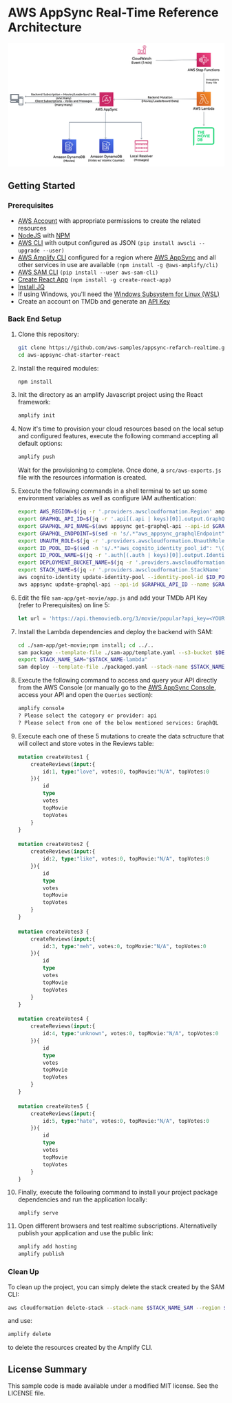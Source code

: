 # AWS AppSync Real-Time Reference Architecture

![Overview](/media/realtime-refarch.png)

## Getting Started

### Prerequisites

- [AWS Account](https://aws.amazon.com/mobile/details) with appropriate permissions to create the related resources
- [NodeJS](https://nodejs.org/en/download/) with [NPM](https://docs.npmjs.com/getting-started/installing-node)
- [AWS CLI](http://docs.aws.amazon.com/cli/latest/userguide/installing.html) with output configured as JSON `(pip install awscli --upgrade --user)`
- [AWS Amplify CLI](https://github.com/aws-amplify/amplify-cli) configured for a region where [AWS AppSync](https://docs.aws.amazon.com/general/latest/gr/rande.html) and all other services in use are available `(npm install -g @aws-amplify/cli)`
- [AWS SAM CLI](https://github.com/awslabs/aws-sam-cli) `(pip install --user aws-sam-cli)`
- [Create React App](https://github.com/facebook/create-react-app) `(npm install -g create-react-app)`
- [Install JQ](https://stedolan.github.io/jq/)
- If using Windows, you'll need the [Windows Subsystem for Linux (WSL)](https://docs.microsoft.com/en-us/windows/wsl/install-win10)
- Create an account on TMDb and generate an [API Key](https://developers.themoviedb.org/3/getting-started/introduction)

### Back End Setup

1. Clone this repository:

    ```bash
    git clone https://github.com/aws-samples/appsync-refarch-realtime.git
    cd aws-appsync-chat-starter-react
    ```

2. Install the required modules:

    ```bash
    npm install
    ```

3. Init the directory as an amplify Javascript project using the React framework:
   
    ```bash
    amplify init
    ```

4. Now it's time to provision your cloud resources based on the local setup and configured features, execute the following command accepting all default options:

   ```bash
   amplify push
   ```

   Wait for the provisioning to complete. Once done, a `src/aws-exports.js` file with the resources information is created.

5. Execute the following commands in a shell terminal to set up some environment variables as well as configure IAM authentication:

    ```bash
    export AWS_REGION=$(jq -r '.providers.awscloudformation.Region' amplify/#current-cloud-backend/amplify-meta.json)
    export GRAPHQL_API_ID=$(jq -r '.api[(.api | keys)[0]].output.GraphQLAPIIdOutput' ./amplify/#current-cloud-backend/amplify-meta.json)
    export GRAPHQL_API_NAME=$(aws appsync get-graphql-api --api-id $GRAPHQL_API_ID --region $AWS_REGION | jq -r '.graphqlApi.name')
    export GRAPHQL_ENDPOINT=$(sed -n 's/.*"aws_appsync_graphqlEndpoint": "\(.*\)".*/\1/p' src/aws-exports.js)
    export UNAUTH_ROLE=$(jq -r '.providers.awscloudformation.UnauthRoleName' amplify/#current-cloud-backend/amplify-meta.json)
    export ID_POOL_ID=$(sed -n 's/.*"aws_cognito_identity_pool_id": "\(.*\)".*/\1/p' src/aws-exports.js)
    export ID_POOL_NAME=$(jq -r '.auth[(.auth | keys)[0]].output.IdentityPoolName' ./amplify/#current-cloud-backend/amplify-meta.json)
    export DEPLOYMENT_BUCKET_NAME=$(jq -r '.providers.awscloudformation.DeploymentBucketName' ./amplify/#current-cloud-backend/amplify-meta.json)
    export STACK_NAME=$(jq -r '.providers.awscloudformation.StackName' ./amplify/#current-cloud-backend/amplify-meta.json)
    aws cognito-identity update-identity-pool --identity-pool-id $ID_POOL_ID --identity-pool-name $ID_POOL_NAME --allow-unauthenticated-identities  --region $AWS_REGION
    aws appsync update-graphql-api --api-id $GRAPHQL_API_ID --name $GRAPHQL_API_NAME --authentication-type AWS_IAM --region $AWS_REGION
    ```

6. Edit the file  `sam-app/get-movie/app.js` and add your TMDb API Key (refer to Prerequisites) on line 5:

    ```javascript
    let url = 'https://api.themoviedb.org/3/movie/popular?api_key=<YOUR API KEY HERE>&language=en-US&page=';
    ```

7. Install the Lambda dependencies and deploy the backend with SAM:
    ```bash
   cd ./sam-app/get-movie;npm install; cd ../..
   sam package --template-file ./sam-app/template.yaml --s3-bucket $DEPLOYMENT_BUCKET_NAME --output-template-file packaged.yaml --region $AWS_REGION
   export STACK_NAME_SAM="$STACK_NAME-lambda"
   sam deploy --template-file ./packaged.yaml --stack-name $STACK_NAME_SAM --capabilities CAPABILITY_IAM --parameter-overrides unauthRole=$UNAUTH_ROLE graphqlApi=$GRAPHQL_API_ID graphqlEndpoint=$GRAPHQL_ENDPOINT --region $AWS_REGION
   ```

8. Execute the following command to access and query your API directly from the AWS Console (or manually go to the [AWS AppSync Console](https://console.aws.amazon.com/appsync/home), access your API and open the `Queries` section):

    ```bash
    amplify console
    ? Please select the category or provider: api
    ? Please select from one of the below mentioned services: GraphQL
    ```

8.  Execute each one of these 5 mutations to create the data sctructure that will collect and store votes in the Reviews table:

    ```graphql
    mutation createVotes1 {
        createReviews(input:{
            id:1, type:"love", votes:0, topMovie:"N/A", topVotes:0
        }){
            id
            type
            votes
            topMovie
            topVotes
        }
    }

    mutation createVotes2 {
        createReviews(input:{
            id:2, type:"like", votes:0, topMovie:"N/A", topVotes:0
        }){
            id
            type
            votes
            topMovie
            topVotes
        }
    }

    mutation createVotes3 {
        createReviews(input:{
            id:3, type:"meh", votes:0, topMovie:"N/A", topVotes:0
        }){
            id
            type
            votes
            topMovie
            topVotes
        }
    }

    mutation createVotes4 {
        createReviews(input:{
            id:4, type:"unknown", votes:0, topMovie:"N/A", topVotes:0
        }){
            id
            type
            votes
            topMovie
            topVotes
        }
    }

    mutation createVotes5 {
        createReviews(input:{
            id:5, type:"hate", votes:0, topMovie:"N/A", topVotes:0
        }){
            id
            type
            votes
            topMovie
            topVotes
        }
    }
    ```

9.  Finally, execute the following command to install your project package dependencies and run the application locally:

        
        amplify serve
        
10.  Open different browsers and test realtime subscriptions. Alternativelly publish your application and use the public link:

        ```bash
        amplify add hosting
        amplify publish
        ```

### Clean Up


To clean up the project, you can simply delete the stack created by the SAM CLI:

```bash
aws cloudformation delete-stack --stack-name $STACK_NAME_SAM --region $AWS_REGION
```

and use:

```bash
amplify delete
```

to delete the resources created by the Amplify CLI.

## License Summary
This sample code is made available under a modified MIT license. See the LICENSE file.